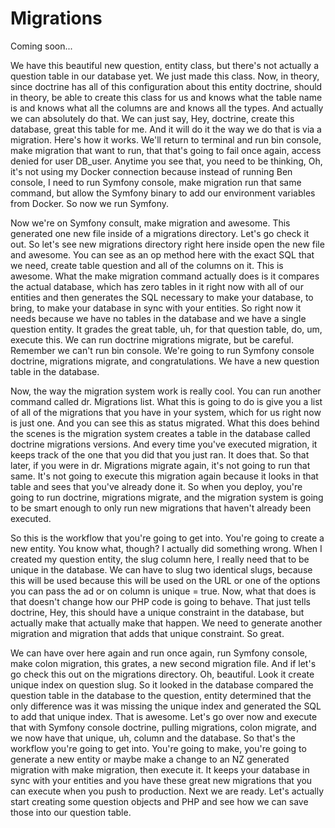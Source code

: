 # Migrations

Coming soon...

We have this beautiful new question, entity class, but there's not actually a
question table in our database yet. We just made this class. Now, in theory, since
doctrine has all of this configuration about this entity doctrine, should in theory,
be able to create this class for us and knows what the table name is and knows what
all the columns are and knows all the types. And actually we can absolutely do that.
We can just say, Hey, doctrine, create this database, great this table for me. And it
will do it the way we do that is via a migration. Here's how it works. We'll return
to terminal and run bin console, make migration that want to run, that that's going
to fail once again, access denied for user DB_user. Anytime you see that, you need to
be thinking, Oh, it's not using my Docker connection because instead of running Ben
console, I need to run Symfony console, make migration run that same command, but
allow the Symfony binary to add our environment variables from Docker. So now we run
Symfony.

Now we're on Symfony consult, make migration and awesome. This generated one new file
inside of a migrations directory. Let's go check it out. So let's see new migrations
directory right here inside open the new file and awesome. You can see as an op
method here with the exact SQL that we need, create table question and all of the
columns on it. This is awesome. What the make migration command actually does is it
compares the actual database, which has zero tables in it right now with all of our
entities and then generates the SQL necessary to make your database, to bring, to
make your database in sync with your entities. So right now it needs because we have
no tables in the database and we have a single question entity. It grades the great
table, uh, for that question table, do, um, execute this. We can run doctrine
migrations migrate, but be careful. Remember we can't run bin console. We're going to
run Symfony console doctrine, migrations migrate, and congratulations. We have a new
question table in the database.

Now, the way the migration system work is really cool. You can run another command
called dr. Migrations list. What this is going to do is give you a list of all of the
migrations that you have in your system, which for us right now is just one. And you
can see this as status migrated. What this does behind the scenes is the migration
system creates a table in the database called doctrine migrations versions. And every
time you've executed migration, it keeps track of the one that you did that you just
ran. It does that. So that later, if you were in dr. Migrations migrate again, it's
not going to run that same. It's not going to execute this migration again because it
looks in that table and sees that you've already done it. So when you deploy, you're
going to run doctrine, migrations migrate, and the migration system is going to be
smart enough to only run new migrations that haven't already been executed.

So this is the workflow that you're going to get into. You're going to create a new
entity. You know what, though? I actually did something wrong. When I created my
question entity, the slug column here, I really need that to be unique in the
database. We can have to slug two identical slugs, because this will be used because
this will be used on the URL or one of the options you can pass the ad or on column
is unique = true. Now, what that does is that doesn't change how our PHP code is
going to behave. That just tells doctrine, Hey, this should have a unique constraint
in the database, but actually make that actually make that happen. We need to
generate another migration and migration that adds that unique constraint. So great.

We can have over here again and run once again, run Symfony console, make colon
migration, this grates, a new second migration file. And if let's go check this out
on the migrations directory. Oh, beautiful. Look it create unique index on question
slug. So it looked in the database compared the question table in the database to the
question, entity determined that the only difference was it was missing the unique
index and generated the SQL to add that unique index. That is awesome. Let's go over
now and execute that with Symfony console doctrine, pulling migrations, colon
migrate, and we now have that unique, uh, column and the database. So that's the
workflow you're going to get into. You're going to make, you're going to generate a
new entity or maybe make a change to an NZ generated migration with make migration,
then execute it. It keeps your database in sync with your entities and you have these
great new migrations that you can execute when you push to production. Next we are
ready. Let's actually start creating some question objects and PHP and see how we can
save those into our question table.

